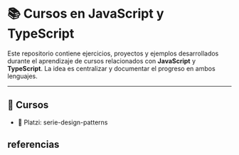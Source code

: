 # 📚 Cursos en JavaScript y TypeScript

Este repositorio contiene ejercicios, proyectos y ejemplos desarrollados durante el aprendizaje de cursos relacionados con **JavaScript** y **TypeScript**. La idea es centralizar y documentar el progreso en ambos lenguajes.

---

## 🚀 Cursos
- 📘 Platzi: serie-design-patterns

## referencias
